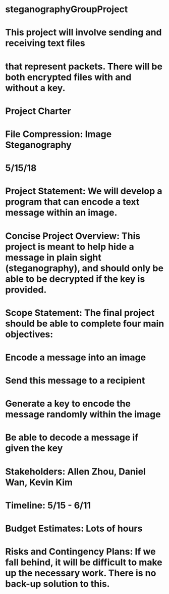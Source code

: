 # steganographyGroupProject
# This project will involve sending and receiving text files
# that represent packets. There will be both encrypted files with and without a key. 
# 
# Project Charter
# File Compression: Image Steganography
# 5/15/18

# Project Statement: We will develop a program that can encode a text message within an image. 

# Concise Project Overview: This project is meant to help hide a message in plain sight (steganography), and should only be able to be decrypted if the key is provided. 

# Scope Statement: The final project should be able to complete four main objectives: 
# Encode a message into an image
# Send this message to a recipient
# Generate a key to encode the message randomly within the image
# Be able to decode a message if given the key

# Stakeholders: Allen Zhou, Daniel Wan, Kevin Kim 

# Timeline: 5/15 - 6/11

# Budget Estimates: Lots of hours

# Risks and Contingency Plans: If we fall behind, it will be difficult to make up the necessary work. There is no back-up solution to this. 

